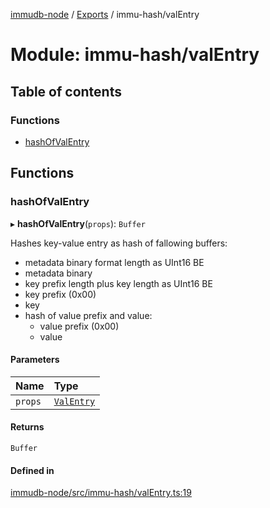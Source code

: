 [immudb-node](../README.md) / [Exports](../modules.md) / immu-hash/valEntry

# Module: immu-hash/valEntry

## Table of contents

### Functions

- [hashOfValEntry](immu_hash_valEntry.md#hashofvalentry)

## Functions

### hashOfValEntry

▸ **hashOfValEntry**(`props`): `Buffer`

Hashes key-value entry as hash of fallowing buffers:
- metadata binary format length as UInt16 BE
- metadata binary
- key prefix length plus key length as UInt16 BE
- key prefix (0x00)
- key
- hash of value prefix and value:
  - value prefix (0x00)
  - value

#### Parameters

| Name | Type |
| :------ | :------ |
| `props` | [`ValEntry`](types_Entry.md#valentry) |

#### Returns

`Buffer`

#### Defined in

[immudb-node/src/immu-hash/valEntry.ts:19](https://github.com/user3232/node-immu-db/blob/2e88686/immudb-node/src/immu-hash/valEntry.ts#L19)
